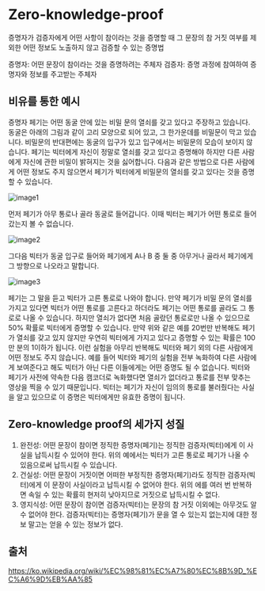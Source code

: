 # Zero-knowledge-proof

증명자가 검증자에게 어떤 사항이 참이라는 것을 증명할 때 그 문장의 참 거짓 여부를 
제외한 어떤 정보도 노출하지 않고 검증할 수 있는 증명법

증명자: 어떤 문장이 참이라는 것을 증명하려는 주체자
검증자: 증명 과정에 참여하여 증명자와 정보를 주고받는 주체자  

## 비유를 통한 예시

증명자 페기는 어떤 동굴 안에 있는 비밀 문의 열쇠를 갖고 있다고 주장하고 
있습니다. 동굴은 아래의 그림과 같이 고리 모양으로 되어 있고, 그 한가운데를 
비밀문이 막고 있습니다.  비밀문의 반대편에는 동굴의 입구가 있고 입구에서는 
비밀문의 모습이 보이지 않습니다.  페기는 빅터에게 자신이 정말로 열쇠를 갖고 
있다고 증명해야 하지만 다른 사람에게 자신에 관한 비밀이 밝혀지는 것을 싫어합니다. 
다음과 같은 방법으로 다른 사람에게 어떤 정보도 주지 않으면서 페기가 빅터에게 
비밀문의 열쇠를 갖고 있다는 것을 증명할 수 있습니다.

![image1](https://upload.wikimedia.org/wikipedia/commons/thumb/d/dd/Zkip_alibaba1.png/150px-Zkip_alibaba1.png)

먼저 페기가 아무 통로나 골라 동굴로 들어갑니다. 이때 빅터는 페기가 어떤 통로로 
들어갔는지 볼 수 없습니다. 

![image2](https://upload.wikimedia.org/wikipedia/commons/thumb/d/dd/Zkip_alibaba1.png/150px-Zkip_alibaba2.png)

그다음 빅터가 동굴 입구로 들어와 페기에게 A나 B 중 둘 
중 아무거나 골라서 페기에게 그 방향으로 나오라고 말합니다. 

![image3](https://upload.wikimedia.org/wikipedia/commons/thumb/d/dd/Zkip_alibaba1.png/150px-Zkip_alibaba3.png)

페기는 그 말을 듣고 빅터가 고른 통로로 나와야 합니다.  만약 페기가 비밀 문의 
열쇠를 가지고 있다면 빅터가 어떤 통로를 고른다고 하더라도 페기는 어떤 통로를 
골라도 그 통로로 나올 수 있습니다. 하지만 열쇠가 없다면 처음 골랐던 통로로만 
나올 수 있으므로 50% 확률로 빅터에게 증명할 수 있습니다.  만약 위와 같은 예를 
20번만 반복해도 페기가 열쇠를 갖고 있지 않지만 우연히 빅터에게 가지고 있다고 
증명할 수 있는 확률은 100만 분의 1이하가 됩니다.  이런 실험을 아무리 반복해도 
빅터와 페기 외의 다른 사람에게 어떤 정보도 주지 않습니다. 예를 들어 빅터와 페기의 
실험을 전부 녹화하여 다른 사람에게 보여준다고 해도 빅터가 아닌 다른 이들에게는 
어떤 증명도 될 수 없습니다. 빅터와 페기가 사전에 약속한 다음 캠코더로 녹화했다면 
열쇠가 없더라고 통로를 전부 맞추는 영상을 찍을 수 있기 때문입니다. 빅터는 페기가 
자신이 임의의 통로를 불러줬다는 사실을 알고 있으므로 이 증명은 빅터에게만 유효한 
증명이 됩니다.

## Zero-knowledge proof의 세가지 성질
1. 완전성: 어떤 문장이 참이면 정직한 증명자(페기)는 정직한 검증자(빅터)에게 이 
사실을 납득시킬 수 있어야 한다. 위의 예에서는 빅터가 고른 통로로 페기가 나올 수 
있음으로써 납득시킬 수 있습니다.
2. 건실성: 어떤 문장이 거짓이면 어떠한 부정직한 증명자(페기)라도 정직한 
검증자(빅터)에게 이 문장이 사실이라고 납득시킬 수 없어야 한다. 위의 에를 여러 번 
반복하면 속일 수 있는 확률히 현저히 낮아지므로 거짓으로 납득시킬 수 없다.
3. 영지식성: 어떤 문장이 참이면 검증자(빅터)는 문장의 참 거짓 이외에는 아무것도 
알 수 없어야 한다. 검증자(빅터)는 증명자(페기)가 문을 열 수 있는지 없는지에 대한 
정보 말고는 얻을 수 있는 정보가 없다.

## 출처
https://ko.wikipedia.org/wiki/%EC%98%81%EC%A7%80%EC%8B%9D_%EC%A6%9D%EB%AA%85

